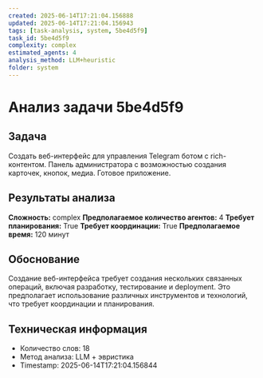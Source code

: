 ```yaml
---
created: 2025-06-14T17:21:04.156888
updated: 2025-06-14T17:21:04.156943
tags: [task-analysis, system, 5be4d5f9]
task_id: 5be4d5f9
complexity: complex
estimated_agents: 4
analysis_method: LLM+heuristic
folder: system
---
```


# Анализ задачи 5be4d5f9

## Задача
Создать веб-интерфейс для управления Telegram ботом с rich-контентом. Панель администратора с возможностью создания карточек, кнопок, медиа. Готовое приложение.

## Результаты анализа

**Сложность:** complex
**Предполагаемое количество агентов:** 4
**Требует планирования:** True
**Требует координации:** True
**Предполагаемое время:** 120 минут

## Обоснование
Создание веб-интерфейса требует создания нескольких связанных операций, включая разработку, тестирование и deployment. Это предполагает использование различных инструментов и технологий, что требует координации и планирования.

## Техническая информация
- Количество слов: 18
- Метод анализа: LLM + эвристика
- Timestamp: 2025-06-14T17:21:04.156844
